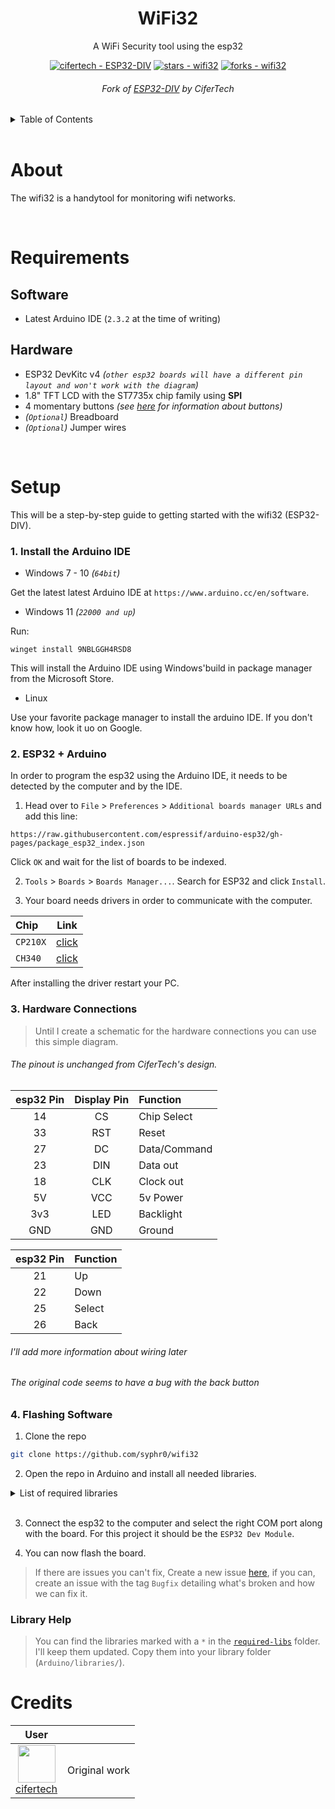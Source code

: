 
<div align="center">

  <!-- <img src="https://user-images.githubusercontent.com/62047147/195847997-97553030-3b79-4643-9f2c-1f04bba6b989.png" alt="logo" width="100" height="auto" /> -->
  <h1>WiFi32</h1>
   
  <p>
    A WiFi Security tool using the esp32
  </p>
 
<!-- Badges -->
<a href="https://github.com/cifertech/ESP32-DIV" title="Original GitHub repo"><img src="https://img.shields.io/static/v1?label=Fork&message=ESP32-DIV&color=lightblue&logo=github&style=for-the-badge" alt="cifertech - ESP32-DIV"></a>
<a href="https://github.com/syphr0/wifi32"><img src="https://img.shields.io/github/stars/syphr0/wifi32?style=for-the-badge&color=gold" alt="stars - wifi32"></a>
<a href="https://github.com/syphr0/wifi32"><img src="https://img.shields.io/github/forks/syphr0/wifi32?style=for-the-badge&color=lightgreen" alt="forks - wifi32"></a>

###### Fork of [ESP32-DIV](https://github.com/cifertech/ESP32-DIV) by CiferTech

</div>

<details>
    <summary><h>Table of Contents</h></summary>
    <ol>
        <li><a href="#about">About</a></li>
        <li>
        <details>
          <summary><a href="#requirements">Requirements</a></summary>
          <ul>
            <li><a href="#software">Software</a></li>
            <li><a href="#hardware">Hardware</a></li>
          </ul>
        </details>
        </li>
        <li>
        <details>
          <summary><a href="#setup">Setup</a></summary>
          <ol>
            <li><a href="#1-install-the-arduino-ide">Install the Arduino IDE</a></li>
            <li><a href="#2-esp32--arduino">esp32 + Arduino</a></li>
            <li><a href="#3-hardware-connections">Hardware Connections (schematic)</a></li>
            <li><a href="#4-flashing-software">Flashing Software</a></li>
          </ol>
        </details>
        </li>
        <li><a href="#library-help">Library Help*</a></li>
        <li><a href="#credits">Credits</a></li>
    </ol>
</details>

<br>

# About

The wifi32 is a handytool for monitoring wifi networks. 

<br>

# Requirements

## Software

- Latest Arduino IDE (`2.3.2` at the time of writing)

## Hardware

- ESP32 DevKitc v4 _(`other esp32 boards will have a different pin layout and won't work with the diagram`)_
- 1.8" TFT LCD with the ST7735x chip family using **SPI**
- 4 momentary buttons _(see [here](https://learn.sparkfun.com/tutorials/button-and-switch-basics/all) for information about buttons)_
- _(`Optional`)_ Breadboard
- _(`Optional`)_ Jumper wires

<br>

# Setup

This will be a step-by-step guide to getting started with the wifi32 (ESP32-DIV).
<!-- In order to use the esp32 with the arduino IDE, a few steps must be done first. -->

### 1. Install the Arduino IDE
- Windows 7 - 10 _(`64bit`)_

Get the latest latest Arduino IDE at `https://www.arduino.cc/en/software`.

- Windows 11 _(`22000 and up`)_

Run:

```pwsh
winget install 9NBLGGH4RSD8
```
This will install the Arduino IDE using Windows'build in package manager from the Microsoft Store.

- Linux

Use your favorite package manager to install the arduino IDE.
If you don't know how, look it uo on Google.

### 2. ESP32 + Arduino

In order to program the esp32 using the Arduino IDE, it needs to be detected by the computer and by the IDE.

1. Head over to `File` >  `Preferences` > `Additional boards manager URLs` and add this line:

```
https://raw.githubusercontent.com/espressif/arduino-esp32/gh-pages/package_esp32_index.json
```

Click `OK` and wait for the list of boards to be indexed.

2. `Tools` > `Boards` > `Boards Manager...`. Search for ESP32 and click `Install`.

3. Your board needs drivers in order to communicate with the computer.

|Chip|Link|
|:-|-|
|`CP210X`|[click](https://www.silabs.com/developers/usb-to-uart-bridge-vcp-drivers?tab=downloads)|
|`CH340`|[click](https://learn.sparkfun.com/tutorials/how-to-install-ch340-drivers/all)|

After installing the driver restart your PC.

### 3. Hardware Connections

> Until I create a schematic for the hardware connections you can use this simple diagram.

###### The pinout is unchanged from CiferTech's design.
|esp32 Pin|Display Pin|Function|
|:-:|:-:|:-|
|14|CS|Chip Select|
|33|RST|Reset|
|27|DC|Data/Command|
|23|DIN|Data out|
|18|CLK|Clock out|
|5V|VCC|5v Power|
|3v3|LED|Backlight|
|GND|GND|Ground|

|esp32 Pin|Function|
|:-:|:-|
|21|Up|
|22|Down|
|25|Select|
|26|Back|

###### I'll add more information about wiring later
###### The original code seems to have a bug with the back button

### 4. Flashing Software

1. Clone the repo
```sh
git clone https://github.com/syphr0/wifi32
```

2. Open the repo in Arduino and install all needed libraries.

<details><summary>List of required libraries</summary>
    <ul>
        <li>Adafruit_GFX</li>
        <li>Adafruit_ST7735</li>
        <li>Adafruit_NeoPixel</li>
        <li>FS<a href="#library-help">*</a></li>
        <li>SD<a href="#library-help">*</a></li>
        <li>SPI.h</li>
        <!-- <li></li> -->
    </ul>
</details>

<br>

3. Connect the esp32 to the computer and select the right COM port along with the board. For this project it should be the `ESP32 Dev Module`.

4. You can now flash the board. 

> If there are issues you can't fix, Create a new issue [here](https://github.com/syphr0/wifi32/issues/new/choose), if you can, create an issue with the tag `Bugfix` detailing what's broken and how we can fix it.

### Library Help
> You can find the libraries marked with a `*` in the [`required-libs`]() folder. I'll keep them updated. Copy them into your library folder (`Arduino/libraries/`).

# Credits

|User||
|:-:|:-|
|[<img src="https://github.com/cifertech.png" width="60px;"/><br /><sub><a href="https://github.com/cifertech">cifertech</a></sub>](https://github.com/cifertech/ESP32-DIV)|Original work|